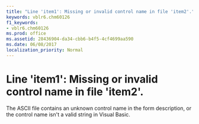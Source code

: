 ```yaml
---
title: "Line 'item1': Missing or invalid control name in file 'item2'."
keywords: vblr6.chm60126
f1_keywords:
- vblr6.chm60126
ms.prod: office
ms.assetid: 28436904-da34-cbb6-b4f5-4cf4699aa590
ms.date: 06/08/2017
localization_priority: Normal
---
```



# Line 'item1': Missing or invalid control name in file 'item2'.

The ASCII file contains an unknown control name in the form description, or the control name isn't a valid string in Visual Basic.


